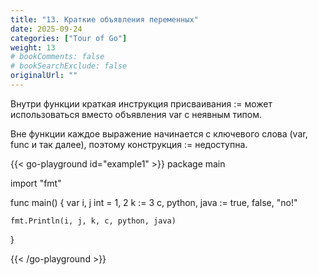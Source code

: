 ```yaml
---
title: "13. Краткие объявления переменных"
date: 2025-09-24
categories: ["Tour of Go"]
weight: 13
# bookComments: false
# bookSearchExclude: false
originalUrl: ""
---
```


Внутри функции краткая инструкция присваивания := может использоваться вместо объявления var с неявным типом.

Вне функции каждое выражение начинается с ключевого слова (var, func и так далее), поэтому конструкция := недоступна.

{{< go-playground id="example1" >}}
package main

import "fmt"

func main() {
    var i, j int = 1, 2
    k := 3
    c, python, java := true, false, "no!"
    
    fmt.Println(i, j, k, c, python, java)
}


{{< /go-playground >}} 
